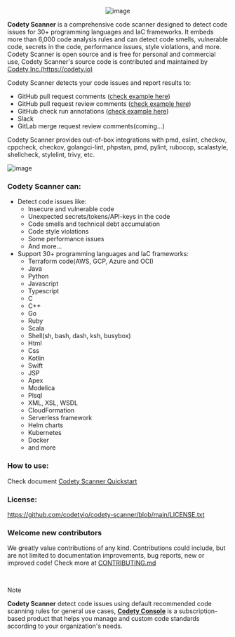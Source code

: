 <div align="center">

![image](https://www.codety.io/assets/img/logo_500.png)

</div>

**Codety Scanner** is a comprehensive code scanner designed to detect code issues for 30+ programming languages and IaC frameworks. It embeds more than 6,000 code analysis rules and can detect code smells, vulnerable code, secrets in the code, performance issues, style violations, and more. Codety Scanner is open source and is free for personal and commercial use, Codety Scanner's source code is contributed and maintained by [Codety Inc.(https://codety.io)](https://codety.io)

Codety Scanner detects your code issues and report results to:
* GitHub pull request comments ([check example here](https://github.com/codetyio/codety-scanner/pull/15#issuecomment-2320351633))
* GitHub pull request review comments ([check example here](https://github.com/codetyio/codety-scanner/pull/15/files#r1738123885))
* GitHub check run annotations ([check example here](https://github.com/codetyio/codety-scanner/actions/runs/10786005219/job/29912189435))
* Slack
* GitLab merge request review comments(coming...)

Codety Scanner provides out-of-box integrations with pmd, eslint, checkov, cppcheck, checkov, golangci-lint, phpstan, pmd, pylint, rubocop, scalastyle, shellcheck, stylelint, trivy, etc.

![image](https://www.codety.io/assets/img/hero-3.png)

### Codety Scanner can:
* Detect code issues like:  
  * Insecure and vulnerable code
  * Unexpected secrets/tokens/API-keys in the code
  * Code smells and technical debt accumulation
  * Code style violations
  * Some performance issues
  * And more...
* Support 30+ programming languages and IaC frameworks:
  * Terraform code(AWS, GCP, Azure and OCI)
  * Java
  * Python
  * Javascript
  * Typescript
  * C
  * C++
  * Go
  * Ruby
  * Scala
  * Shell(sh, bash, dash, ksh, busybox)
  * Html
  * Css
  * Kotlin
  * Swift
  * JSP
  * Apex
  * Modelica
  * Plsql
  * XML, XSL, WSDL
  * CloudFormation
  * Serverless framework
  * Helm charts
  * Kubernetes
  * Docker
  * and more
 

### How to use:
Check document [Codety Scanner Quickstart](https://docs.codety.io/docs/quickstart/index)

### License:
https://github.com/codetyio/codety-scanner/blob/main/LICENSE.txt

### Welcome new contributors
We greatly value contributions of any kind. Contributions could include, but are not limited to documentation improvements, bug reports, new or improved code! Check more at [CONTRIBUTING.md](https://github.com/codetyio/codety-scanner/blob/main/CONTRIBUTING.md)

<br/>

> [!NOTE]
> **Codety Scanner** detect code issues using default recommended code scanning rules for general use cases, [**Codety Console**](http://www.codety.io) is a subscription-based product that helps you manage and custom code standards according to your organization's needs.
 
